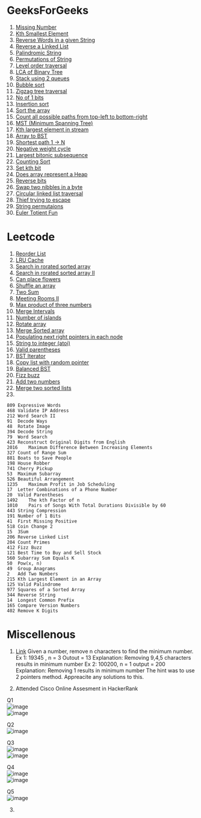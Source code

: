 # GeeksForGeeks

1. [Missing Number](https://practice.geeksforgeeks.org/problems/missing-number-in-array1416/1?page=1&company[]=Cisco&sortBy=submissions)
2. [Kth Smallest Element](https://practice.geeksforgeeks.org/problems/kth-smallest-element5635/1?page=1&company[]=Cisco&sortBy=submissions)
3. [Reverse Words in a given String](https://practice.geeksforgeeks.org/problems/reverse-words-in-a-given-string5459/1?page=1&company[]=Cisco&sortBy=submissions)
4. [Reverse a Linked List](https://practice.geeksforgeeks.org/problems/reverse-a-linked-list/1?page=1&company[]=Cisco&sortBy=submissions)
5. [Palindromic String](https://practice.geeksforgeeks.org/problems/palindrome-string0817/1?page=1&company[]=Cisco&sortBy=submissions)
6. [Permutations of String](https://practice.geeksforgeeks.org/problems/permutations-of-a-given-string2041/1?page=1&company[]=Cisco&sortBy=submissions)
7. [Level order traversal](https://practice.geeksforgeeks.org/problems/level-order-traversal/1?page=1&company[]=Cisco&sortBy=submissions)
8. [LCA of Binary Tree](https://practice.geeksforgeeks.org/problems/lowest-common-ancestor-in-a-binary-tree/1?page=1&company[]=Cisco&sortBy=submissions)
9. [Stack using 2 queues](https://practice.geeksforgeeks.org/problems/stack-using-two-queues/1?page=1&company[]=Cisco&sortBy=submissions)
10. [Bubble sort](https://practice.geeksforgeeks.org/problems/bubble-sort/1?page=1&company[]=Cisco&sortBy=submissions)
11. [Zigzag tree traversal](https://practice.geeksforgeeks.org/problems/zigzag-tree-traversal/1?page=1&company[]=Cisco&sortBy=submissions)
12. [No of 1 bits](https://practice.geeksforgeeks.org/problems/set-bits0143/1?page=1&company[]=Cisco&sortBy=submissions)
13. [Insertion sort](https://practice.geeksforgeeks.org/problems/insertion-sort/1?page=1&company[]=Cisco&sortBy=submissions)
14. [Sort the array](https://practice.geeksforgeeks.org/problems/sort-the-array0055/1?page=1&company[]=Cisco&sortBy=submissions)
15. [Count all possible paths from top-left to bottom-right](https://practice.geeksforgeeks.org/problems/count-all-possible-paths-from-top-left-to-bottom-right3011/1?page=1&company[]=Cisco&sortBy=submissions)
16. [MST (Minimum Spanning Tree)](https://practice.geeksforgeeks.org/problems/minimum-spanning-tree/1?page=1&company[]=Cisco&sortBy=submissions)
17. [Kth largest element in stream](https://practice.geeksforgeeks.org/problems/kth-largest-element-in-a-stream2220/1?page=1&company[]=Cisco&sortBy=submissions)
18. [Array to BST](https://practice.geeksforgeeks.org/problems/array-to-bst4443/1?page=1&company[]=Cisco&sortBy=submissions)
19. [Shortest path 1 -> N](https://practice.geeksforgeeks.org/problems/shortest-path-from-1-to-n0156/1?page=1&company[]=Cisco&sortBy=submissions)
20. [Negative weight cycle](https://practice.geeksforgeeks.org/problems/negative-weight-cycle3504/1?page=2&company[]=Cisco&sortBy=submissions)
21. [Largest bitonic subsequence](https://practice.geeksforgeeks.org/problems/longest-bitonic-subsequence0824/1?page=2&company[]=Cisco&sortBy=submissions)
22. [Counting Sort](https://practice.geeksforgeeks.org/problems/counting-sort/1?page=2&company[]=Cisco&sortBy=submissions)
23. [Set kth bit](https://practice.geeksforgeeks.org/problems/set-kth-bit3724/1?page=2&company[]=Cisco&sortBy=submissions)
24. [Does array represent a Heap](https://practice.geeksforgeeks.org/problems/does-array-represent-heap4345/1?page=2&company[]=Cisco&sortBy=submissions)
25. [Reverse bits](https://practice.geeksforgeeks.org/problems/reverse-bits3556/1?page=2&company[]=Cisco&sortBy=submissions)
26. [Swap two nibbles in a byte](https://practice.geeksforgeeks.org/problems/swap-two-nibbles-in-a-byte0446/1?page=2&company[]=Cisco&sortBy=submissions)
27. [Circular linked list traversal](https://practice.geeksforgeeks.org/problems/circular-linked-list-traversal/1?page=2&company[]=Cisco&sortBy=submissions)
28. [Thief trying to escape](https://practice.geeksforgeeks.org/problems/thief-try-to-excape0710/1?page=2&company[]=Cisco&sortBy=submissions)
29. [String permutaions](https://practice.geeksforgeeks.org/problems/permutations-of-a-given-string-1587115620/1?page=2&company[]=Cisco&sortBy=submissions)
30. [Euler Totient Fun](https://practice.geeksforgeeks.org/problems/euler-totient-function4604/1?page=2&company[]=Cisco&sortBy=submissions)

# Leetcode
1. [Reorder List](https://leetcode.com/problems/reorder-list/)
2. [LRU Cache](https://leetcode.com/problems/lru-cache)
3. [Search in rorated sorted array](https://leetcode.com/problems/search-in-rotated-sorted-array/)
4. [Search in rorated sorted array II](https://leetcode.com/problems/search-in-rotated-sorted-array-ii/)
5. [Can place flowers](https://leetcode.com/problems/can-place-flowers/)
6. [Shuffle an array](https://leetcode.com/problems/shuffle-an-array/)
7. [Two Sum](https://leetcode.com/problems/two-sum/)
8. [Meeting Rooms II](https://leetcode.com/problems/meeting-rooms-ii/)
9. [Max product of three numbers](https://leetcode.com/problems/maximum-product-of-three-numbers/)
10. [Merge Intervals](https://leetcode.com/problems/merge-intervals/)
11. [Number of islands](https://leetcode.com/problems/number-of-islands/)
12. [Rotate array](https://leetcode.com/problems/rotate-array/)
13. [Merge Sorted array](https://leetcode.com/problems/merge-sorted-array/)
14. [Populating next right pointers in each node](https://leetcode.com/problems/populating-next-right-pointers-in-each-node/)
15. [String to integer (atoi)](https://leetcode.com/problems/string-to-integer-atoi/)
16. [Valid parentheses](https://leetcode.com/problems/valid-parentheses/)
17. [BST Iterator](https://leetcode.com/problems/binary-search-tree-iterator/)
18. [Copy list with random pointer](https://leetcode.com/problems/copy-list-with-random-pointer/)
19. [Balanced BST](https://leetcode.com/problems/balance-a-binary-search-tree/)
20. [Fizz buzz](https://leetcode.com/problems/fizz-buzz/)
21. [Add two numbers](https://leetcode.com/problems/add-two-numbers/)
22. [Merge two sorted lists](https://leetcode.com/problems/merge-two-sorted-lists/)
23. 

```
809 Expressive Words
468	Validate IP Address
212	Word Search II
91	Decode Ways
48	Rotate Image
394	Decode String
79	Word Search
423	Reconstruct Original Digits from English
2016	Maximum Difference Between Increasing Elements
327	Count of Range Sum
881	Boats to Save People
198	House Robber
741	Cherry Pickup
53	Maximum Subarray
526	Beautiful Arrangement
1235	Maximum Profit in Job Scheduling
17	Letter Combinations of a Phone Number
20	Valid Parentheses
1492	The kth Factor of n
1010	Pairs of Songs With Total Durations Divisible by 60
443	String Compression
191	Number of 1 Bits
41	First Missing Positive
518	Coin Change 2
15	3Sum
206	Reverse Linked List
204	Count Primes
412	Fizz Buzz
121	Best Time to Buy and Sell Stock
560	Subarray Sum Equals K
50	Pow(x, n)
49	Group Anagrams
2	Add Two Numbers
215	Kth Largest Element in an Array
125	Valid Palindrome
977	Squares of a Sorted Array
344	Reverse String
14	Longest Common Prefix
165	Compare Version Numbers
402	Remove K Digits
```

# Miscellenous

1. [Link](https://leetcode.com/discuss/interview-question/1213018/cisco-coding-question)
Given a number, remove n characters to find the minimum number.
Ex 1: 19345 , n = 3
Outout = 13
Explanation: Removing 9,4,5 characters results in minimum number
Ex 2: 100200, n = 1
output = 200
Explanation: Removing 1 results in minimum number
The hint was to use 2 pointers method. Appreacite any solutions to this.

2. Attended Cisco Online Assesment in HackerRank

Q1  
![image](https://assets.leetcode.com/users/images/34007c9c-e36e-4c4d-a98f-36966295560f_1631275119.2094557.png)  
![image](https://assets.leetcode.com/users/images/333d66dd-3349-4ddd-aba6-73e4c0c12d92_1631275247.6261938.png)

Q2  
![image](https://assets.leetcode.com/users/images/b9b08686-b516-4552-b769-98578857d34a_1631275390.2851117.png)

Q3  
![image](https://assets.leetcode.com/users/images/7930162c-c385-45ae-b12b-7e00ae8e4ec3_1631275418.6198704.png)  
![image](https://assets.leetcode.com/users/images/cfa66a4b-7700-48a2-b80d-ed2df38891ad_1631275630.1170359.png)

Q4  
![image](https://assets.leetcode.com/users/images/350caf8c-7f5c-4b5d-a834-019f096ec010_1631275688.6149914.png)  
![image](https://assets.leetcode.com/users/images/13ba9fe7-c605-45fa-9228-c2e438bbd024_1631275717.7617903.png)

Q5  
![image](https://assets.leetcode.com/users/images/436f7a10-3197-45fd-be7a-f8bd81009475_1631275761.3783033.png)

3. 